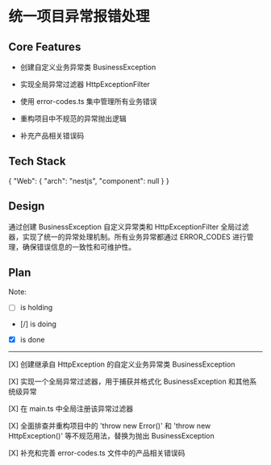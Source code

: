 # 统一项目异常报错处理

## Core Features

- 创建自定义业务异常类 BusinessException

- 实现全局异常过滤器 HttpExceptionFilter

- 使用 error-codes.ts 集中管理所有业务错误

- 重构项目中不规范的异常抛出逻辑

- 补充产品相关错误码

## Tech Stack

{
  "Web": {
    "arch": "nestjs",
    "component": null
  }
}

## Design

通过创建 BusinessException 自定义异常类和 HttpExceptionFilter 全局过滤器，实现了统一的异常处理机制。所有业务异常都通过 ERROR_CODES 进行管理，确保错误信息的一致性和可维护性。

## Plan

Note: 

- [ ] is holding
- [/] is doing
- [X] is done

---

[X] 创建继承自 HttpException 的自定义业务异常类 BusinessException

[X] 实现一个全局异常过滤器，用于捕获并格式化 BusinessException 和其他系统级异常

[X] 在 main.ts 中全局注册该异常过滤器

[X] 全面排查并重构项目中的 'throw new Error()' 和 'throw new HttpException()' 等不规范用法，替换为抛出 BusinessException

[X] 补充和完善 error-codes.ts 文件中的产品相关错误码
